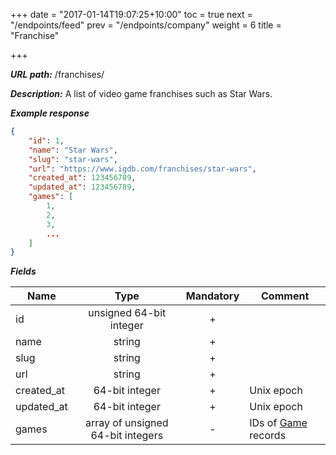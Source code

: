 +++
date = "2017-01-14T19:07:25+10:00"
toc = true
next = "/endpoints/feed"
prev = "/endpoints/company"
weight = 6
title = "Franchise"

+++

***URL path:*** /franchises/

***Description:*** A list of video game franchises such as Star Wars.

***Example response***

```json
{
    "id": 1,
    "name": "Star Wars",
    "slug": "star-wars",
    "url": "https://www.igdb.com/franchises/star-wars",
    "created_at": 123456789,
    "updated_at": 123456789,
    "games": [
        1,
        2,
        3,
        ...
    ]
}
```

***Fields***

| Name       | Type                              | Mandatory | Comment |
| ---------- |:---------------------------------:|:---------:| ------- |
| id         | unsigned 64-bit integer           |     +     ||
| name       | string                            |     +     ||
| slug       | string                            |     +     ||
| url        | string                            |     +     ||
| created_at | 64-bit integer                    |     +     | Unix epoch |
| updated_at | 64-bit integer                    |     +     | Unix epoch |
| games      | array of unsigned 64-bit integers |     -     | IDs of [Game](../game) records |
